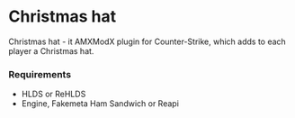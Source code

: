 # Christmas hat
Christmas hat - it AMXModX plugin for Counter-Strike, which adds to each player a Christmas hat.

### Requirements
- HLDS or ReHLDS
- Engine, Fakemeta Ham Sandwich or Reapi
